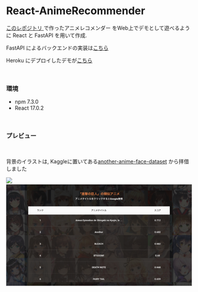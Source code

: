 # React-AnimeRecommender

[このレポジトリ ](https://github.com/imoken1122/turicreate-AnimeRecommender) で作ったアニメレコメンダー
をWeb上でデモとして遊べるように React と FastAPI を用いて作成. 

FastAPI によるバックエンドの実装は[こちら](https://github.com/imoken1122/fastAPI-recommender)


Heroku にデプロイしたデモが[こちら](https://arncmd.herokuapp.com/)

<br>

### 環境
- npm 7.3.0
- React 17.0.2

<br>

### プレビュー

<br>

背景のイラストは, Kaggleに置いてある[another-anime-face-dataset](https://www.kaggle.com/scribbless/another-anime-face-dataset) から拝借しました


![](./readme_images/img2.png)
![](./readme_images/img1.png)
